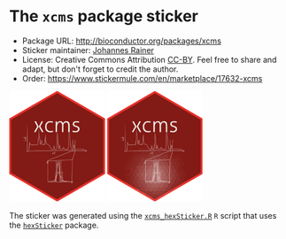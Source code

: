 # The `xcms` package sticker

* Package URL: http://bioconductor.org/packages/xcms
* Sticker maintainer: [Johannes Rainer](https://github.com/jotsetung/)
* License: Creative Commons Attribution
  [CC-BY](https://creativecommons.org/licenses/by/2.0/). Feel free to
  share and adapt, but don't forget to credit the author.
* Order: https://www.stickermule.com/en/marketplace/17632-xcms

<p align = "left">
<img src="./xcms.png" height="200">
<img src="./xcms_hl.png" height="200">
</p>

The sticker was generated using
the [`xcms_hexSticker.R`](./xcms_hexSticker.R) `R` script that uses
the [`hexSticker`](https://github.com/GuangchuangYu/hexSticker) package.

